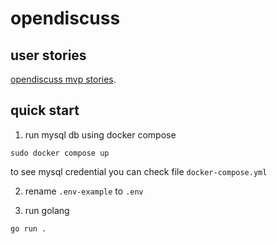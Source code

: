 # opendiscuss

## user stories

[opendiscuss mvp stories](https://docs.google.com/document/d/1QaN062BwKNMS8vxxDgYFGQ3SQkWDC67etQO1ZacL6d4/edit?usp=sharing).

## quick start

1. run mysql db using docker compose

```
sudo docker compose up
```

to see mysql credential you can check file `docker-compose.yml`

2. rename `.env-example` to `.env`

3. run golang

```
go run .
```
